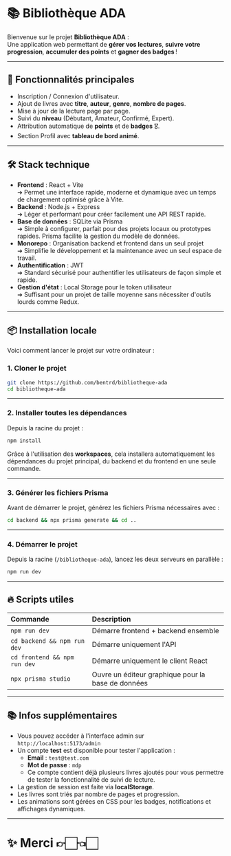 # 📚 Bibliothèque ADA

Bienvenue sur le projet **Bibliothèque ADA** :  
Une application web permettant de **gérer vos lectures**, **suivre votre progression**, **accumuler des points** et **gagner des badges** !

---

## 🚀 Fonctionnalités principales

- Inscription / Connexion d'utilisateur.
- Ajout de livres avec **titre**, **auteur**, **genre**, **nombre de pages**.
- Mise à jour de la lecture page par page.
- Suivi du **niveau** (Débutant, Amateur, Confirmé, Expert).
- Attribution automatique de **points** et de **badges** 🎖️.
- Section Profil avec **tableau de bord animé**.

---

## 🛠️ Stack technique

- **Frontend** : React + Vite  
  ➔ Permet une interface rapide, moderne et dynamique avec un temps de chargement optimisé grâce à Vite.
- **Backend** : Node.js + Express  
  ➔ Léger et performant pour créer facilement une API REST rapide.
- **Base de données** : SQLite via Prisma  
  ➔ Simple à configurer, parfait pour des projets locaux ou prototypes rapides. Prisma facilite la gestion du modèle de données.
- **Monorepo** : Organisation backend et frontend dans un seul projet  
  ➔ Simplifie le développement et la maintenance avec un seul espace de travail.
- **Authentification** : JWT  
  ➔ Standard sécurisé pour authentifier les utilisateurs de façon simple et rapide.
- **Gestion d'état** : Local Storage pour le token utilisateur  
  ➔ Suffisant pour un projet de taille moyenne sans nécessiter d'outils lourds comme Redux.

---

## 📦 Installation locale

Voici comment lancer le projet sur votre ordinateur :

### 1. Cloner le projet

```bash
git clone https://github.com/bentrd/bibliotheque-ada
cd bibliotheque-ada
```

---

### 2. Installer toutes les dépendances

Depuis la racine du projet :

```bash
npm install
```

Grâce à l'utilisation des **workspaces**, cela installera automatiquement les dépendances du projet principal, du backend et du frontend en une seule commande.

---

### 3. Générer les fichiers Prisma

Avant de démarrer le projet, générez les fichiers Prisma nécessaires avec :

```bash
cd backend && npx prisma generate && cd ..
```

---

### 4. Démarrer le projet

Depuis la racine (`/bibliotheque-ada`), lancez les deux serveurs en parallèle :

```bash
npm run dev
```

---

## 🔥 Scripts utiles

| Commande | Description |
|:---|:---|
| `npm run dev` | Démarre frontend + backend ensemble |
| `cd backend && npm run dev` | Démarre uniquement l'API |
| `cd frontend && npm run dev` | Démarre uniquement le client React |
| `npx prisma studio` | Ouvre un éditeur graphique pour la base de données |

---

## 📚 Infos supplémentaires

- Vous pouvez accéder à l'interface admin sur `http://localhost:5173/admin`
- Un compte **test** est disponible pour tester l'application :
  - **Email** : `test@test.com`
  - **Mot de passe** : `mdp`
  - Ce compte contient déjà plusieurs livres ajoutés pour vous permettre de tester la fonctionnalité de suivi de lecture.
- La gestion de session est faite via **localStorage**.
- Les livres sont triés par nombre de pages et progression.
- Les animations sont gérées en CSS pour les badges, notifications et affichages dynamiques.

---

# ✨ Merci 👉🏻👈🏻
